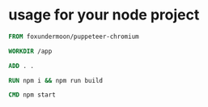 
# usage for your node project

```dockerfile
FROM foxundermoon/puppeteer-chromium

WORKDIR /app

ADD . .

RUN npm i && npm run build

CMD npm start

```